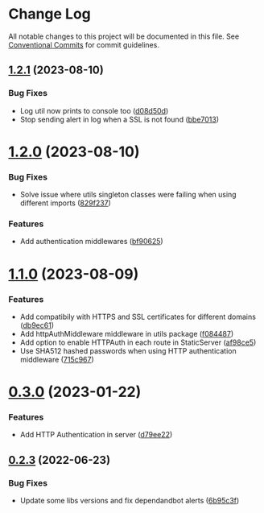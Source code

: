 # Change Log

All notable changes to this project will be documented in this file.
See [Conventional Commits](https://conventionalcommits.org) for commit guidelines.

## [1.2.1](https://github.com/sergiogc9/nodejs-server/compare/v1.2.0...v1.2.1) (2023-08-10)

### Bug Fixes

- Log util now prints to console too ([d08d50d](https://github.com/sergiogc9/nodejs-server/commit/d08d50d64abb5b5606763bef8e7860e71713b6d2))
- Stop sending alert in log when a SSL is not found ([bbe7013](https://github.com/sergiogc9/nodejs-server/commit/bbe7013d359ca46435e7dcf89cdb4eea6404dfae))

# [1.2.0](https://github.com/sergiogc9/nodejs-server/compare/v1.1.0...v1.2.0) (2023-08-10)

### Bug Fixes

- Solve issue where utils singleton classes were failing when using different imports ([829f237](https://github.com/sergiogc9/nodejs-server/commit/829f2374cbcb11950856835d6a3b24c1ad5ece12))

### Features

- Add authentication middlewares ([bf90625](https://github.com/sergiogc9/nodejs-server/commit/bf9062539c4e733ee4a1c7f9f13e55b992b8eb7c))

# [1.1.0](https://github.com/sergiogc9/nodejs-server/compare/v1.0.1...v1.1.0) (2023-08-09)

### Features

- Add compatibily with HTTPS and SSL certificates for different domains ([db9ec61](https://github.com/sergiogc9/nodejs-server/commit/db9ec61d629a035f8a90a43d04823129b0584a22))
- Add httpAuthMiddleware middleware in utils package ([f084487](https://github.com/sergiogc9/nodejs-server/commit/f084487ede2adb4059aa70ea530dfc671155fec1))
- Add option to enable HTTPAuth in each route in StaticServer ([af98ce5](https://github.com/sergiogc9/nodejs-server/commit/af98ce5e59baa866096e123857758c8e27053b71))
- Use SHA512 hashed passwords when using HTTP authentication middleware ([715c967](https://github.com/sergiogc9/nodejs-server/commit/715c967eb678b7e4d06420f6f692622a59de2640))

# [0.3.0](https://github.com/sergiogc9/nodejs-server/compare/v0.2.3...v0.3.0) (2023-01-22)

### Features

- Add HTTP Authentication in server ([d79ee22](https://github.com/sergiogc9/nodejs-server/commit/d79ee22c7058987ae3ce512404dfea0796771b53))

## [0.2.3](https://github.com/sergiogc9/nodejs-server/compare/v0.2.2...v0.2.3) (2022-06-23)

### Bug Fixes

- Update some libs versions and fix dependandbot alerts ([6b95c3f](https://github.com/sergiogc9/nodejs-server/commit/6b95c3f9e5579f9355ab9c1519e9880a43e9bf35))
